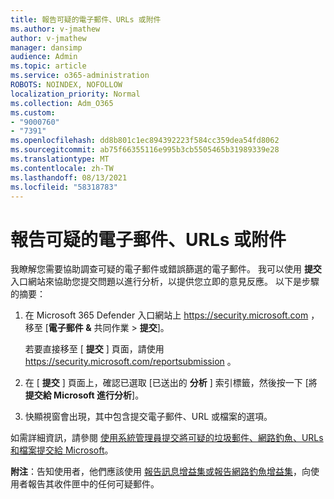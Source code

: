 ```yaml
---
title: 報告可疑的電子郵件、URLs 或附件
ms.author: v-jmathew
author: v-jmathew
manager: dansimp
audience: Admin
ms.topic: article
ms.service: o365-administration
ROBOTS: NOINDEX, NOFOLLOW
localization_priority: Normal
ms.collection: Adm_O365
ms.custom:
- "9000760"
- "7391"
ms.openlocfilehash: dd8b801c1ec894392223f584cc359dea54fd8062
ms.sourcegitcommit: ab75f66355116e995b3cb5505465b31989339e28
ms.translationtype: MT
ms.contentlocale: zh-TW
ms.lasthandoff: 08/13/2021
ms.locfileid: "58318783"
---
```

# <a name="report-suspicious-emails-urls-or-attachments"></a>報告可疑的電子郵件、URLs 或附件

我瞭解您需要協助調查可疑的電子郵件或錯誤篩選的電子郵件。 我可以使用 **提交** 入口網站來協助您提交問題以進行分析，以提供您立即的意見反應。 以下是步驟的摘要：

1. 在 Microsoft 365 Defender 入口網站上 <https://security.microsoft.com> ，移至 [**電子郵件 &** 共同作業 \> **提交**]。

   若要直接移至 [ **提交** ] 頁面，請使用 <https://security.microsoft.com/reportsubmission> 。

2. 在 [ **提交** ] 頁面上，確認已選取 [已送出的 **分析** ] 索引標籤，然後按一下 [將 **提交給 Microsoft 進行分析**]。

3. 快顯視窗會出現，其中包含提交電子郵件、URL 或檔案的選項。

如需詳細資訊，請參閱 [使用系統管理員提交將可疑的垃圾郵件、網路釣魚、URLs 和檔案提交給 Microsoft](https://docs.microsoft.com/microsoft-365/security/office-365-security/admin-submission)。

**附注**：告知使用者，他們應該使用 [報告訊息增益集或報告網路釣魚增益集](https://docs.microsoft.com/microsoft-365/security/office-365-security/enable-the-report-message-add-in)，向使用者報告其收件匣中的任何可疑郵件。
